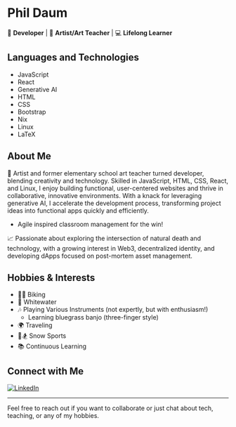 # Phil Daum

🌟 **Developer** | 🎨 **Artist/Art Teacher** | 💻 **Lifelong Learner**

## Languages and Technologies
- JavaScript
- React
- Generative AI
- HTML
- CSS
- Bootstrap
- Nix
- Linux
- LaTeX

## About Me
🎨 Artist and former elementary school art teacher turned developer, blending creativity and technology. Skilled in JavaScript, HTML, CSS, React, and Linux, I enjoy building functional, user-centered websites and thrive in collaborative, innovative environments. With a knack for leveraging generative AI, I accelerate the development process, transforming project ideas into functional apps quickly and efficiently.
- Agile inspired classroom management for the win!

📈 Passionate about exploring the intersection of natural death and technology, with a growing interest in Web3, decentralized identity, and developing dApps focused on post-mortem asset management.

## Hobbies & Interests
- 🚴‍♂️ Biking
- 🌊 Whitewater
- 🎶 Playing Various Instruments (not expertly, but with enthusiasm!)
  - Learning bluegrass banjo (three-finger style)
- 🌍 Traveling
- 🎿🏂 Snow Sports
- 📚 Continuous Learning

## Connect with Me
[![LinkedIn](https://img.shields.io/badge/LinkedIn-Phil%20Daum-blue)](https://www.linkedin.com/in/daumphil/)

---

Feel free to reach out if you want to collaborate or just chat about tech, teaching, or any of my hobbies.

